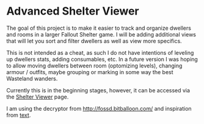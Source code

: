 # Advanced Shelter Viewer

The goal of this project is to make it easier to track and organize dwellers and rooms in a larger Fallout Shelter game. I will be adding additional views that will let you sort and filter dwellers as well as view more specifics.

This is not intended as a cheat, as such I do not have intentions of leveling up dwellers stats, adding consumables, etc.  In a future version I was hoping to allow moving dwellers between room (optomizing levels), changing armour / outfits, maybe grouping or marking in some way the best Wasteland wanders. 

Currently this is in the beginning stages, however, it can be accessed via the [Shelter Viewer](https://jake1164.github.io/ShelterViewer/) page.


I am using the decryptor from http://fossd.bitballoon.com/ and inspiration from [text](https://github.com/rakion99/shelter-editor).